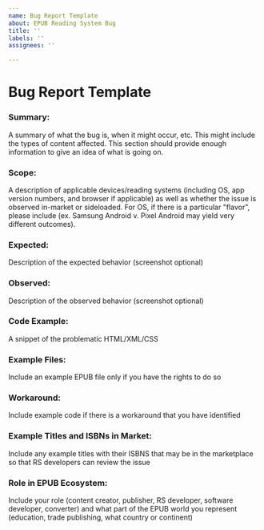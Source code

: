 ```yaml
---
name: Bug Report Template
about: EPUB Reading System Bug
title: ''
labels: ''
assignees: ''

---
```


# Bug Report Template

### Summary: 
A summary of what the bug is, when it might occur, etc. This might include the types of content affected. This section should provide enough information to give an idea of what is going on.

### Scope: 
A description of applicable devices/reading systems (including OS, app version numbers, and browser if applicable) as well as whether the issue is observed in-market or sideloaded. For OS, if there is a particular "flavor", please include (ex. Samsung Android v. Pixel Android may yield very different outcomes).

### Expected: 
Description of the expected behavior (screenshot optional)

### Observed: 
Description of the observed behavior (screenshot optional)

### Code Example: 
A snippet of the problematic HTML/XML/CSS

### Example Files:
Include an example EPUB file only if you have the rights to do so

### Workaround:
Include example code if there is a workaround that you have identified

### Example Titles and ISBNs in Market:
Include any example titles with their ISBNS that may be in the marketplace so that RS developers can review the issue 

### Role in EPUB Ecosystem:
Include your role (content creator, publisher, RS developer, software developer, converter) and what part of the EPUB world you represent (education, trade publishing, what country or continent)
